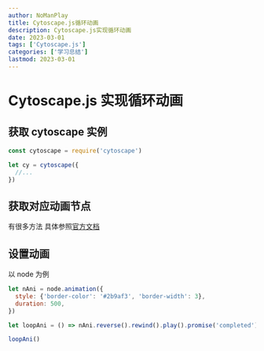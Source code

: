 ```yaml
---
author: NoManPlay
title: Cytoscape.js循环动画
description: Cytoscape.js实现循环动画
date: 2023-03-01
tags: ['Cytoscape.js']
categories: ['学习总结']
lastmod: 2023-03-01
---
```


# Cytoscape.js 实现循环动画

## 获取 cytoscape 实例

```javascript
const cytoscape = require('cytoscape')

let cy = cytoscape({
  //...
})
```

## 获取对应动画节点

有很多方法 具体参照[官方文档](https://js.cytoscape.org/)

## 设置动画

以 node 为例

```javascript
let nAni = node.animation({
  style: {'border-color': '#2b9af3', 'border-width': 3},
  duration: 500,
})

let loopAni = () => nAni.reverse().rewind().play().promise('completed').then(loopAni)

loopAni()
```
